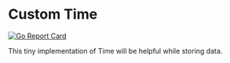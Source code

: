 # Custom Time

[![Go Report Card](https://goreportcard.com/badge/github.com/belintani/CustomTime)](https://goreportcard.com/report/github.com/belintani/CustomTime)

This tiny implementation of Time will be helpful while storing data.
